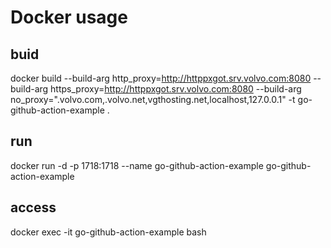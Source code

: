 # Docker usage

## buid

docker build --build-arg http_proxy=http://httppxgot.srv.volvo.com:8080 --build-arg https_proxy=http://httppxgot.srv.volvo.com:8080 --build-arg no_proxy=".volvo.com,.volvo.net,vgthosting.net,localhost,127.0.0.1" -t go-github-action-example .

## run

docker run -d -p 1718:1718 --name go-github-action-example go-github-action-example

## access

docker exec -it go-github-action-example bash
